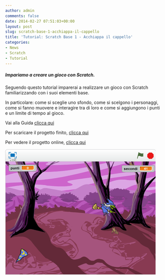 ```yaml
---
author: admin
comments: false
date: 2014-02-27 07:51:03+00:00
layout: post
slug: scratch-base-1-acchiappa-il-cappello
title: 'Tutorial: Scratch Base 1 - Acchiappa il cappello'
categories:
- News
- Scratch
- Tutorial
---
```


##### Impariamo a creare un gioco con Scratch.

Seguendo questo tutorial imparerai a realizzare un gioco con Scratch familiarizzando con i suoi elementi base.

In particolare: come si sceglie uno sfondo, come si scelgono i personaggi, come si fanno muovere e interagire tra di loro e come si aggiungono i punti e un limite di tempo al gioco.

Vai alla Guida <a href="https://drive.google.com/file/d/0B2acWmxEoKDkUk42N0d0UEV1ZFk/edit?usp=sharing" target="new">clicca qui</a>

Per scaricare il progetto finito, <a href="https://drive.google.com/file/d/0B2acWmxEoKDkN1RoSUEwcWJZWkk/edit?usp=sharing" target="new">clicca qui</a>

Per vedere il progetto online, <a href="http://scratch.mit.edu/projects/17937468/" target="new">clicca qui</a>

[![SC_PB_S1 acchiappa il cappello](/assets/uploads/2014/02/SC_PB_S1-acchiappa-il-cappello.png)](/assets/uploads/2014/02/SC_PB_S1-acchiappa-il-cappello.png)
